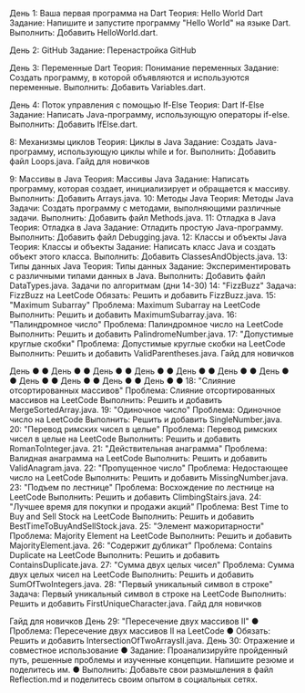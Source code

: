 День 1: Ваша первая программа на Dart
Теория: Hello World Dart
Задание: Напишите и запустите программу "Hello World" на языке Dart. 
Выполнить: Добавить HelloWorld.dart.

День 2: GitHub
Задание: Перенастройка GitHub

День 3: Переменные Dart
Теория: Понимание переменных
Задание: Создать программу, в которой объявляются и используются переменные.
Выполнить: Добавить Variables.dart.

День 4: Поток управления с помощью If-Else
Теория: Dart If-Else
Задание: Написать Java-программу, использующую операторы if-else. 
Выполнить: Добавить IfElse.dart.






8: Механизмы циклов
Теория: Циклы в Java
Задание: Создать Java-программу, использующую циклы while и for. Выполнить: Добавить файл Loops.java.
Гайд для новичков
         

9: Массивы в Java
Теория: Массивы Java
Задание: Написать программу, которая создает, инициализирует и обращается к массиву.
Выполнить: Добавить Arrays.java.
10: Методы Java
Теория: Методы Java
Задачи: Создать программу с методами, выполняющими различные задачи. Выполнить: Добавить файл Methods.java.
11: Отладка в Java
Теория: Отладка в Java
Задание: Отладить простую Java-программу. Выполнить: Добавить файл Debugging.java.
12: Классы и объекты Java
Теория: Классы и объекты
Задание: Написать класс Java и создать объект этого класса. Выполнить: Добавить ClassesAndObjects.java.
13: Типы данных Java
Теория: Типы данных
Задание: Экспериментировать с различными типами данных в Java. Выполнить: Добавить файл DataTypes.java.
Задачи по алгоритмам (дни 14-30)
14: "FizzBuzz"
Задача: FizzBuzz на LeetCode
Обязать: Решить и добавить FizzBuzz.java.
15: "Maximum Subarray"
Проблема: Maximum Subarray на LeetCode
Выполнить: Решить и добавить MaximumSubarray.java.
16: "Палиндромное число"
Проблема: Палиндромное число на LeetCode Выполнить: Решить и добавить PalindromeNumber.java.
17: "Допустимые круглые скобки"
Проблема: Допустимые круглые скобки на LeetCode Выполнить: Решить и добавить ValidParentheses.java.
Гайд для новичков
          
  День
● ●
День
● ●
День
● ●
День
● ●
День
● ●
День
● ●
День
● ●
День
● ●
День
● ●
День
● ●
День
● ●
18: "Слияние отсортированных массивов"
Проблема: Слияние отсортированных массивов на LeetCode Выполнить: Решить и добавить MergeSortedArray.java.
19: "Одиночное число"
Проблема: Одиночное число на LeetCode Выполнить: Решить и добавить SingleNumber.java.
20: "Перевод римских чисел в целые"
Проблема: Перевод римских чисел в целые на LeetCode Выполнить: Решить и добавить RomanToInteger.java.
21: "Действительная анаграмма"
Проблема: Валидная анаграмма на LeetCode Выполнить: Решить и добавить ValidAnagram.java.
22: "Пропущенное число"
Проблема: Недостающее число на LeetCode Выполнить: Решить и добавить MissingNumber.java.
23: "Подъем по лестнице"
Проблема: Восхождение по лестнице на LeetCode Выполнить: Решить и добавить ClimbingStairs.java.
24: "Лучшее время для покупки и продажи акций"
Проблема: Best Time to Buy and Sell Stock на LeetCode Выполнить: Решить и добавить BestTimeToBuyAndSellStock.java.
25: "Элемент мажоритарности"
Проблема: Majority Element на LeetCode
Выполнить: Решить и добавить MajorityElement.java.
26: "Содержит дубликат"
Проблема: Contains Duplicate на LeetCode
Выполнить: Решить и добавить ContainsDuplicate.java.
27: "Сумма двух целых чисел"
Проблема: Сумма двух целых чисел на LeetCode Выполнить: Решить и добавить SumOfTwoIntegers.java.
28: "Первый уникальный символ в строке"
Задача: Первый уникальный символ в строке на LeetCode Выполнить: Решить и добавить FirstUniqueCharacter.java.
Гайд для новичков
            
  Гайд для новичков
День 29: "Пересечение двух массивов II"
● Проблема: Пересечение двух массивов II на LeetCode
● Обязать: Решить и добавить IntersectionOfTwoArraysII.java.
День 30: Отражение и совместное использование
● Задание: Проанализируйте пройденный путь, решенные проблемы и изученные концепции. Напишите резюме и поделитесь им.
● Выполнить: Добавьте свои размышления в файл Reflection.md и поделитесь своим опытом в социальных сетях.
  
